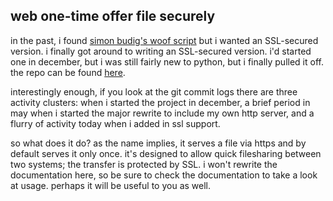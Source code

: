 web one-time offer file securely
--------------------------------

in the past, i found [simon budig's woof script](http://www.home.unix-ag.org/simon/woof.html)
but i wanted an SSL-secured version. i finally got around to writing an 
SSL-secured version. i'd started one in december, but i was still fairly new to
python, but i finally pulled it off. the repo can be found 
[here](https://github.com/kisom/woofs).

interestingly enough, if you look at the git commit logs there are three 
activity clusters: when i started the project in december, a brief period in
may when i started the major rewrite to include my own http server, and a 
flurry of activity today when i added in ssl support. 

so what does it do? as the name implies, it serves a file via https and by 
default serves it only once. it's designed to allow quick filesharing between
two systems; the transfer is protected by SSL. i won't rewrite the documentation
here, so be sure to check the documentation to take a look at usage. perhaps
it will be useful to you as well.

